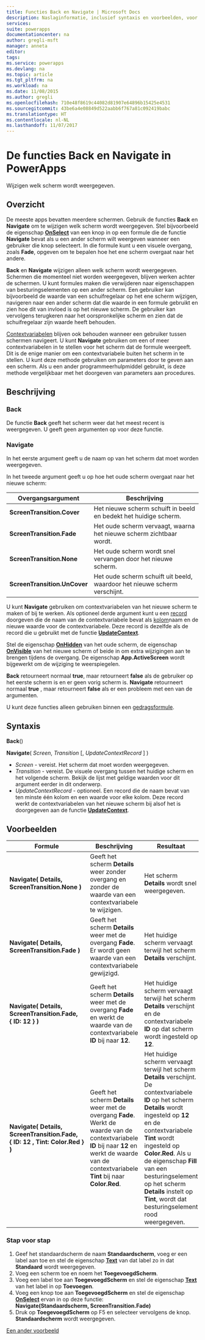 ```yaml
---
title: Functies Back en Navigate | Microsoft Docs
description: Naslaginformatie, inclusief syntaxis en voorbeelden, voor de functies Navigate en Back in PowerApps
services: 
suite: powerapps
documentationcenter: na
author: gregli-msft
manager: anneta
editor: 
tags: 
ms.service: powerapps
ms.devlang: na
ms.topic: article
ms.tgt_pltfrm: na
ms.workload: na
ms.date: 11/08/2015
ms.author: gregli
ms.openlocfilehash: 710e48f8619c44082d81907e64896b15425e4531
ms.sourcegitcommit: 43be6a4e08849d522aabb6f767a81c092419babc
ms.translationtype: HT
ms.contentlocale: nl-NL
ms.lasthandoff: 11/07/2017
---
```

# <a name="back-and-navigate-functions-in-powerapps"></a>De functies Back en Navigate in PowerApps
Wijzigen welk scherm wordt weergegeven.

## <a name="overview"></a>Overzicht
De meeste apps bevatten meerdere schermen.  Gebruik de functies **Back** en **Navigate** om te wijzigen welk scherm wordt weergegeven. Stel bijvoorbeeld de eigenschap **[OnSelect](../controls/properties-core.md)** van een knop in op een formule die de functie **Navigate** bevat als u een ander scherm wilt weergeven wanneer een gebruiker die knop selecteert. In die formule kunt u een visuele overgang, zoals **Fade**, opgeven om te bepalen hoe het ene scherm overgaat naar het andere.  

**Back** en **Navigate** wijzigen alleen welk scherm wordt weergegeven. Schermen die momenteel niet worden weergegeven, blijven werken achter de schermen. U kunt formules maken die verwijderen naar eigenschappen van besturingselementen op een ander scherm. Een gebruiker kan bijvoorbeeld de waarde van een schuifregelaar op het ene scherm wijzigen, navigeren naar een ander scherm dat die waarde in een formule gebruikt en zien hoe dit van invloed is op het nieuwe scherm.  De gebruiker kan vervolgens terugkeren naar het oorspronkelijke scherm en zien dat de schuifregelaar zijn waarde heeft behouden.

[Contextvariabelen](../working-with-variables.md#create-a-context-variable) blijven ook behouden wanneer een gebruiker tussen schermen navigeert. U kunt **Navigate** gebruiken om een of meer contextvariabelen in te stellen voor het scherm dat de formule weergeeft. Dit is de enige manier om een contextvariabele buiten het scherm in te stellen. U kunt deze methode gebruiken om parameters door te geven aan een scherm. Als u een ander programmeerhulpmiddel gebruikt, is deze methode vergelijkbaar met het doorgeven van parameters aan procedures.

## <a name="description"></a>Beschrijving
### <a name="back"></a>Back
De functie **Back** geeft het scherm weer dat het meest recent is weergegeven. U geeft geen argumenten op voor deze functie.

### <a name="navigate"></a>Navigate
In het eerste argument geeft u de naam op van het scherm dat moet worden weergegeven.  

 In het tweede argument geeft u op hoe het oude scherm overgaat naar het nieuwe scherm:

| Overgangsargument | Beschrijving |
| --- | --- |
| **ScreenTransition.Cover** |Het nieuwe scherm schuift in beeld en bedekt het huidige scherm. |
| **ScreenTransition.Fade** |Het oude scherm vervaagt, waarna het nieuwe scherm zichtbaar wordt. |
| **ScreenTransition.None** |Het oude scherm wordt snel vervangen door het nieuwe scherm. |
| **ScreenTransition.UnCover** |Het oude scherm schuift uit beeld, waardoor het nieuwe scherm verschijnt. |

U kunt **Navigate** gebruiken om contextvariabelen van het nieuwe scherm te maken of bij te werken. Als optioneel derde argument kunt u een [record](../working-with-tables.md#records) doorgeven die de naam van de contextvariabele bevat als [kolom](../working-with-tables.md#columns)naam en de nieuwe waarde voor de contextvariabele.  Deze record is dezelfde als de record die u gebruikt met de functie **[UpdateContext](function-updatecontext.md)**.

Stel de eigenschap **[OnHidden](../controls/control-screen.md)** van het oude scherm, de eigenschap **[OnVisible](../controls/control-screen.md)** van het nieuwe scherm of beide in om extra wijzigingen aan te brengen tijdens de overgang. De eigenschap **App.ActiveScreen** wordt bijgewerkt om de wijziging te weerspiegelen.

**Back** retourneert normaal **true**, maar retourneert **false** als de gebruiker op het eerste scherm is en er geen vorig scherm is.  **Navigate** retourneert normaal **true** , maar retourneert **false** als er een probleem met een van de argumenten.

U kunt deze functies alleen gebruiken binnen een [gedragsformule](../working-with-formulas-in-depth.md#behavior-formulas).

## <a name="syntax"></a>Syntaxis
**Back**()

**Navigate**( *Screen*, *Transition* [, *UpdateContextRecord* ] )

* *Screen* - vereist. Het scherm dat moet worden weergegeven.
* *Transition* - vereist.  De visuele overgang tussen het huidige scherm en het volgende scherm. Bekijk de lijst met geldige waarden voor dit argument eerder in dit onderwerp.
* *UpdateContextRecord* - optioneel.  Een record die de naam bevat van ten minste één kolom en een waarde voor elke kolom. Deze record werkt de contextvariabelen van het nieuwe scherm bij alsof het is doorgegeven aan de functie **[UpdateContext](function-updatecontext.md)**.

## <a name="examples"></a>Voorbeelden
| Formule | Beschrijving | Resultaat |
| --- | --- | --- |
| **Navigate( Details, ScreenTransition.None )** |Geeft het scherm **Details** weer zonder overgang en zonder de waarde van een contextvariabele te wijzigen. |Het scherm **Details** wordt snel weergegeven. |
| **Navigate( Details, ScreenTransition.Fade )** |Geeft het scherm **Details** weer met de overgang **Fade**.  Er wordt geen waarde van een contextvariabele gewijzigd. |Het huidige scherm vervaagt terwijl het scherm **Details** verschijnt. |
| **Navigate( Details, ScreenTransition.Fade, {&nbsp;ID:&nbsp;12&nbsp;} )** |Geeft het scherm **Details** weer met de overgang **Fade** en werkt de waarde van de contextvariabele **ID** bij naar **12**. |Het huidige scherm vervaagt terwijl het scherm **Details** verschijnt en de contextvariabele **ID** op dat scherm wordt ingesteld op **12**. |
| **Navigate( Details, ScreenTransition.Fade, {&nbsp;ID:&nbsp;12&nbsp;,&nbsp;Tint:&nbsp;Color.Red&nbsp;} )** |Geeft het scherm **Details** weer met de overgang **Fade**. Werkt de waarde van de contextvariabele **ID** bij naar **12** en werkt de waarde van de contextvariabele **Tint** bij naar **Color.Red**. |Het huidige scherm vervaagt terwijl het scherm **Details** verschijnt. De contextvariabele **ID** op het scherm **Details** wordt ingesteld op **12** en de contextvariabele **Tint** wordt ingesteld op **Color.Red**. Als u de eigenschap **Fill** van een besturingselement op het scherm **Details** instelt op **Tint**, wordt dat besturingselement rood weergegeven. |

### <a name="step-by-step"></a>Stap voor stap
1. Geef het standaardscherm de naam **Standaardscherm**, voeg er een label aan toe en stel de eigenschap **[Text](../controls/properties-core.md)** van dat label zo in dat **Standaard** wordt weergegeven.
2. Voeg een scherm toe en noem het **ToegevoegdScherm**.
3. Voeg een label toe aan **ToegevoegdScherm** en stel de eigenschap **[Text](../controls/properties-core.md)** van het label in op **Toevoegen**.
4. Voeg een knop toe aan **ToegevoegdScherm** en stel de eigenschap **[OnSelect](../controls/properties-core.md)** ervan in op deze functie:<br>**Navigate(Standaardscherm, ScreenTransition.Fade)**
5. Druk op **ToegevoegdScherm** op F5 en selecteer vervolgens de knop.<br>**Standaardscherm** wordt weergegeven.

[Een ander voorbeeld](../add-screen-context-variables.md)

